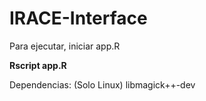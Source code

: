 # IRACE-Interface

Para ejecutar, iniciar app.R

**Rscript app.R**

Dependencias: (Solo Linux)
libmagick++-dev

